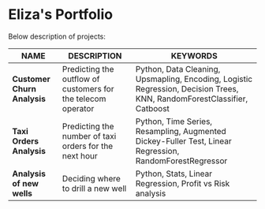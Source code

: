 # Eliza's Portfolio

Below description of projects:

| NAME | DESCRIPTION| KEYWORDS|
| ------------- | ------------- |  ------------- |
| **Customer Churn Analysis**  | Predicting the outflow of customers for the telecom operator | Python, Data Cleaning, Upsmapling, Encoding, Logistic Regression, Decision Trees, KNN, RandomForestClassifier, Catboost|
| **Taxi Orders Analysis**  | Predicting the number of taxi orders for the next hour | Python, Time Series, Resampling, Augmented Dickey-Fuller Test, Linear Regression, RandomForestRegressor|
| **Analysis of new wells**  | Deciding where to drill a new well| Python, Stats, Linear Regression, Profit vs Risk analysis|
